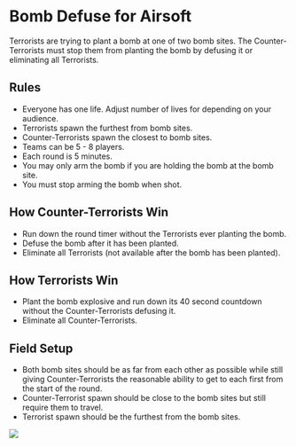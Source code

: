 # Bomb Defuse for Airsoft

Terrorists are trying to plant a bomb at one of two bomb sites.  The Counter-Terrorists must stop them from planting the bomb by defusing it or eliminating all Terrorists.

## Rules
- Everyone has one life.  Adjust number of lives for depending on your audience.
- Terrorists spawn the furthest from bomb sites.
- Counter-Terrorists spawn the closest to bomb sites.
- Teams can be 5 - 8 players.
- Each round is 5 minutes.
- You may only arm the bomb if you are holding the bomb at the bomb site.
- You must stop arming the bomb when shot.

## How Counter-Terrorists Win
- Run down the round timer without the Terrorists ever planting the bomb.
- Defuse the bomb after it has been planted.
- Eliminate all Terrorists (not available after the bomb has been planted).

## How Terrorists Win
- Plant the bomb explosive and run down its 40 second countdown without the Counter-Terrorists defusing it.
- Eliminate all Counter-Terrorists.

## Field Setup
- Both bomb sites should be as far from each other as possible while still giving Counter-Terrorists the reasonable ability to get to each first from the start of the round.
- Counter-Terrorist spawn should be close to the bomb sites but still require them to travel.
- Terrorist spawn should be the furthest from the bomb sites.

<img src="https://i.imgur.com/yGYI7JU.png" />
